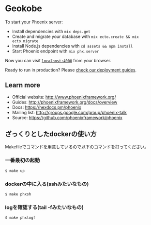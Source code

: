 # Geokobe

To start your Phoenix server:

  * Install dependencies with `mix deps.get`
  * Create and migrate your database with `mix ecto.create && mix ecto.migrate`
  * Install Node.js dependencies with `cd assets && npm install`
  * Start Phoenix endpoint with `mix phx.server`

Now you can visit [`localhost:4000`](http://localhost:4000) from your browser.

Ready to run in production? Please [check our deployment guides](http://www.phoenixframework.org/docs/deployment).

## Learn more

  * Official website: http://www.phoenixframework.org/
  * Guides: http://phoenixframework.org/docs/overview
  * Docs: https://hexdocs.pm/phoenix
  * Mailing list: http://groups.google.com/group/phoenix-talk
  * Source: https://github.com/phoenixframework/phoenix

## ざっくりとしたdockerの使い方
Makefileでコマンドを用意しているので以下のコマンドを打ってください。

### 一番最初の起動
`$ make up`
### dockerの中に入る(sshみたいなもの)
`$ make phxsh`
### logを確認する(tail -fみたいなもの)
`$ make phxlogf`